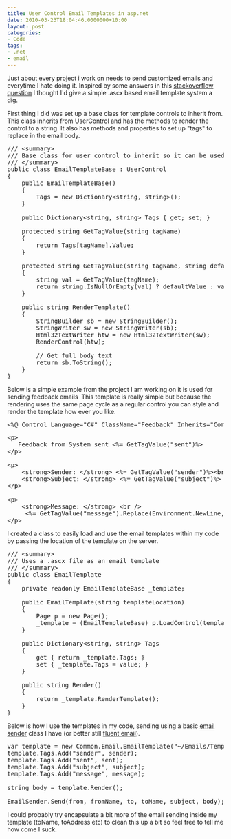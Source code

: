 ```yaml
---
title: User Control Email Templates in asp.net
date: 2010-03-23T18:04:46.0000000+10:00
layout: post
categories:
- Code
tags:
- .net
- email
---
```


Just about every project i work on needs to send customized emails and everytime I hate doing it. Inspired by some answers in this <a href="http://stackoverflow.com/questions/122784/hidden-net-base-class-library-classes/122967">stackoverflow question</a> I thought I'd give a simple .ascx based email template system a dig.

First thing I did was set up a base class for template controls to inherit from. This class inherits from UserControl and has the methods to render the control to a string. It also has methods and properties to set up "tags" to replace in the email body.
<pre class="brush: csharp;">/// &lt;summary&gt;
/// Base class for user control to inherit so it can be used as an email template
/// &lt;/summary&gt;
public class EmailTemplateBase : UserControl
{
    public EmailTemplateBase()
    {
        Tags = new Dictionary&lt;string, string&gt;();
    }

    public Dictionary&lt;string, string&gt; Tags { get; set; }

    protected string GetTagValue(string tagName)
    {
        return Tags[tagName].Value;
    }

    protected string GetTagValue(string tagName, string defaultValue)
    {
        string val = GetTagValue(tagName);
        return string.IsNullOrEmpty(val) ? defaultValue : val;
    }

    public string RenderTemplate()
    {
        StringBuilder sb = new StringBuilder();
        StringWriter sw = new StringWriter(sb);
        Html32TextWriter htw = new Html32TextWriter(sw);
        RenderControl(htw);

        // Get full body text
        return sb.ToString();
    }
}</pre>
Below is a simple example from the project I am working on it is used for sending feedback emails  This template is really simple but because the rendering uses the same page cycle as a regular control you can style and render the template how ever you like.
<pre class="brush: xml;">&lt;%@ Control Language="C#" ClassName="Feedback" Inherits="Common.Email.EmailTemplateBase" %&gt;</pre>
<pre class="brush: xml;">&lt;p&gt;
   Feedback from System sent &lt;%= GetTagValue("sent")%&gt;
&lt;/p&gt;

&lt;p&gt;
    &lt;strong&gt;Sender: &lt;/strong&gt; &lt;%= GetTagValue("sender")%&gt;&lt;br /&gt;
    &lt;strong&gt;Subject: &lt;/strong&gt; &lt;%= GetTagValue("subject")%&gt;
&lt;/p&gt;

&lt;p&gt;
    &lt;strong&gt;Message: &lt;/strong&gt; &lt;br /&gt;
     &lt;%= GetTagValue("message").Replace(Environment.NewLine, "&lt;br /&gt;")%&gt;
&lt;/p&gt;</pre>
I created a class to easily load and use the email templates within my code by passing the location of the template on the server.
<pre class="brush: csharp;">/// &lt;summary&gt;
/// Uses a .ascx file as an email template
/// &lt;/summary&gt;
public class EmailTemplate
{
    private readonly EmailTemplateBase _template;

    public EmailTemplate(string templateLocation)
    {
        Page p = new Page();
        _template = (EmailTemplateBase) p.LoadControl(templateLocation);
    }

    public Dictionary&lt;string, string&gt; Tags
    {
        get { return _template.Tags; }
        set { _template.Tags = value; }
    }

    public string Render()
    {
        return _template.RenderTemplate();
    }
}</pre>
Below is how I use the templates in my code, sending using a basic <a title="c# email sender" href="http://lukencode.com/2010/04/08/synchronous-asynchronous-email-sender/">email sender</a> class I have (or better still <a title=".net fluent emal" href="http://lukencode.com/2010/04/11/fluent-email-in-net/">fluent email</a>).
<pre class="brush: csharp;">var template = new Common.Email.EmailTemplate("~/Emails/Templates/Feedback.ascx");
template.Tags.Add("sender", sender);
template.Tags.Add("sent", sent);
template.Tags.Add("subject", subject);
template.Tags.Add("message", message);

string body = template.Render();

EmailSender.Send(from, fromName, to, toName, subject, body);</pre>
I could probably try encapsulate a bit more of the email sending inside my template (toName, toAddress etc) to clean this up a bit so feel free to tell me how come I suck.